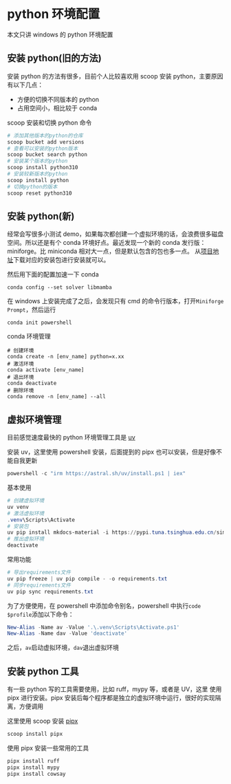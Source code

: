 # python 环境配置

本文只讲 windows 的 python 环境配置

## 安装 python(旧的方法)

安装 python 的方法有很多，目前个人比较喜欢用 scoop 安装 python，主要原因有以下几点：

- 方便的切换不同版本的 python
- 占用空间小，相比较于 conda

scoop 安装和切换 python 命令

```powershell
# 添加其他版本的python的仓库
scoop bucket add versions
# 查看可以安装的python版本
scoop bucket search python
# 安装某个版本的python
scoop install python310
# 安装较新版本的python
scoop install python
# 切换python的版本
scoop reset python310
```

## 安装 python(新)

经常会写很多小测试 demo，如果每次都创建一个虚拟环境的话，会浪费很多磁盘空间。所以还是有个 conda 环境好点。最近发现一个新的 conda 发行版：miniforge。比 miniconda 相对大一点，但是默认包含的包也多一点。
从[项目地址](https://github.com/conda-forge/miniforge)下载对应的安装包进行安装就可以。

然后用下面的配置加速一下 conda

```shell
conda config --set solver libmamba
```

在 windows 上安装完成了之后，会发现只有 cmd 的命令行版本，打开`Miniforge Prompt`，然后运行

```shell
conda init powershell
```

conda 环境管理

```shell
# 创建环境
conda create -n [env_name] python=x.xx
# 激活环境
conda activate [env_name]
# 退出环境
conda deactivate
# 删除环境
conda remove -n [env_name] --all
```

## 虚拟环境管理

目前感觉速度最快的 python 环境管理工具是 [uv](https://github.com/astral-sh/uv)

安装 uv，这里使用 powershell 安装，后面提到的 pipx 也可以安装，但是好像不能自我更新

```powershell
powershell -c "irm https://astral.sh/uv/install.ps1 | iex"
```

基本使用

```powershell
# 创建虚拟环境
uv venv
# 激活虚拟环境
.venv\Scripts\Activate
# 安装包
uv pip install mkdocs-material -i https://pypi.tuna.tsinghua.edu.cn/simple
# 推出虚拟环境
deactivate
```

常用功能

```powershell
# 导出requirements文件
uv pip freeze | uv pip compile - -o requirements.txt
# 同步requirements文件
uv pip sync requirements.txt
```

为了方便使用，在 powershell 中添加命令别名，powershell 中执行`code $profile`添加以下命令：

```powershell
New-Alias -Name av -Value '.\.venv\Scripts\Activate.ps1'
New-Alias -Name dav -Value 'deactivate'
```

之后，`av`启动虚拟环境，`dav`退出虚拟环境

## 安装 python 工具

有一些 python 写的工具需要使用，比如 ruff，mypy 等，或者是 UV，这里 使用 pipx 进行安装。pipx 安装后每个程序都是独立的虚拟环境中运行，很好的实现隔离，方便调用

这里使用 scoop 安装 [pipx](https://github.com/pypa/pipx)

```powershell
scoop install pipx
```

使用 pipx 安装一些常用的工具

```powershell
pipx install ruff
pipx install mypy
pipx install cowsay
```
